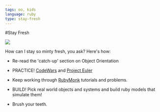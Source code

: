 ```yaml
---
tags: oo, kids
language: ruby
type: stay-fresh
---
```


#Stay Fresh

<img src="http://c1.soap.com/images/products/p/agx/agx-027_1z.jpg">

How can I stay so minty fresh, you ask? Here's how:

+ Re-read the 'catch-up' section on Object Orientation

+ PRACTICE! [CodeWars](http://www.codewars.com) and [Project Euler](https://projecteuler.net/)

+ Keep working through [RubyMonk](https://rubymonk.com/learning/books/1-ruby-primer) tutorials and problems.

+ BUILD! Pick real world objects and systems and build ruby models that simulate them!

+ Brush your teeth.